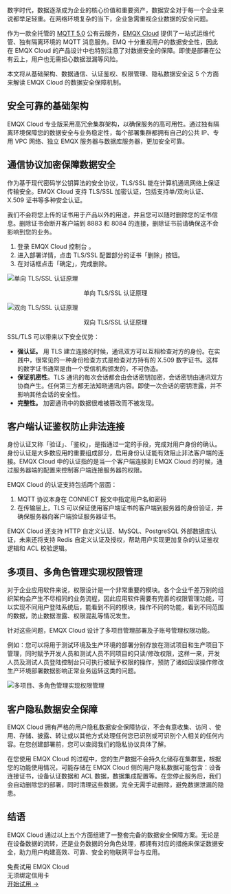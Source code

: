数字时代，数据逐渐成为企业的核心价值和重要资产，数据安全对于每一个企业来说都举足轻重。在网络环境复杂的当下，企业急需重视企业数据的安全问题。

作为一款全托管的 [MQTT 5.0](https://www.emqx.com/zh/mqtt/mqtt5) 公有云服务，[EMQX Cloud](https://www.emqx.com/zh/cloud) 提供了一站式运维代管、独有隔离环境的 MQTT 消息服务。EMQ 十分重视用户的数据安全性，因此在 EMQX Cloud 的产品设计中也特别注意了对数据安全的保障。即使是部署在公有云上，用户也无需担心数据泄漏等风险。

本文将从基础架构、数据通信、认证鉴权、权限管理、隐私数据安全这 5 个方面来解读 EMQX Cloud 的数据安全保障机制。

## 安全可靠的基础架构

EMQX Cloud 专业版采用高冗余集群架构，以确保服务的高可用性。通过独有隔离环境保障您的数据安全与业务稳定性，每个部署集群都拥有自己的公共 IP、专用 VPC 网络、独立 EMQX 服务器与数据库服务器，更加安全可靠。

## 通信协议加密保障数据安全

作为基于现代密码学公钥算法的安全协议，TLS/SSL 能在计算机通讯网络上保证传输安全。EMQX Cloud 支持 TLS/SSL 加密认证，包括支持单/双向认证、X.509 证书等多种安全认证。

我们不会将您上传的证书用于产品以外的用途，并且您可以随时删除您的证书信息。删除证书会断开客户端到 8883 和 8084 的连接，删除证书前请确保这不会影响到您的业务。

1. 登录 EMQX Cloud 控制台 。
2. 进入部署详情，点击 TLS/SSL 配置部分的证书「删除」按钮。
3. 在对话框点击「确定」，完成删除。


![单向 TLS/SSL 认证原理](https://static.emqx.net/images/800d703cf32d4d553cd6d77ff3778a31.png)

<center>单向 TLS/SSL 认证原理</center>

![双向 TLS/SSL 认证原理](https://static.emqx.net/images/8e48d965a059d44db0b9458823464619.png)

<center>双向 TLS/SSL 认证原理</center>

SSL/TLS 可以带来以下安全优势：

- **强认证。** 用 TLS 建立连接的时候，通讯双方可以互相检查对方的身份。在实践中，很常见的一种身份检查方式是检查对方持有的 X.509 数字证书。这样的数字证书通常是由一个受信机构颁发的，不可伪造。
- **保证机密性**。TLS 通讯的每次会话都会由会话密钥加密，会话密钥由通讯双方协商产生。任何第三方都无法知晓通讯内容。即使一次会话的密钥泄露，并不影响其他会话的安全性。
- **完整性。** 加密通讯中的数据很难被篡改而不被发现。

## 客户端认证鉴权防止非法连接

身份认证又称「验证」、「鉴权」，是指通过一定的手段，完成对用户身份的确认。身份认证是大多数应用的重要组成部分，启用身份认证能有效阻止非法客户端的连接。EMQX Cloud 中的认证指的是当一个客户端连接到 EMQX Cloud 的时候，通过服务器端的配置来控制客户端连接服务器的权限。

EMQX Cloud 的认证支持包括两个层面：

1. MQTT 协议本身在 CONNECT 报文中指定用户名和密码
2. 在传输层上，TLS 可以保证使用客户端证书的客户端到服务器的身份验证，并确保服务器向客户端验证服务器证书。

EMQX Cloud 还支持 HTTP 自定义认证、MySQL、PostgreSQL 外部数据库认证，未来还将支持 Redis 自定义认证及授权，帮助用户实现更加复杂的认证鉴权逻辑和 ACL 校验逻辑。

## 多项目、多角色管理实现权限管理

对于企业应用软件来说，权限设计是一个非常重要的模块。各个企业千差万别的组织架构会产生不尽相同的业务流程，因此应用软件需要有完善的权限管理功能，可以实现不同用户登陆系统后，能看到不同的模块，操作不同的功能，看到不同范围的数据，防止数据泄露、权限混乱等情况发生。

针对这些问题，EMQX Cloud 设计了多项目管理部署及子账号管理权限功能。

例如：您可以将用于测试环境及生产环境的部署分别存放在测试项目和生产项目下管理，同时赋予开发人员和测试人员不同项目的只读/修改权限，这样一来，开发人员及测试人员登陆控制台只可执行被赋予权限的操作，预防了诸如因误操作修改生产环境部署数据影响正常业务运转这类的问题。

 
![多项目、多角色管理实现权限管理](https://static.emqx.net/images/5ac188426bb70ad17b6006c5d9e10f05.png)


## 客户隐私数据安全保障

EMQX Cloud 拥有严格的用户隐私数据安全保障协议，不会有意收集、访问 、使用、存储、披露、转让或以其他方式处理任何您已识别或可识别个人相关的任何内容。在您创建部署前，您可以查阅我们的隐私协议具体了解。

在您使用 EMQX Cloud 的过程中，您的生产数据不会持久化储存在集群里，根据您的功能使用情况，可能存储在 EMQX Cloud 侧的用户隐私数据可能包含：设备连接证书，设备认证数据和 ACL 数据，数据集成配置等。在您停止服务后，我们会自动删除您的部署，同时清理这些数据，完全无需手动删除，避免数据泄漏的隐患。

## 结语

EMQX Cloud 通过以上五个方面组建了一整套完备的数据安全保障方案。无论是在设备数据的流转，还是业务数据的分角色处理，都拥有对应的措施来保证数据安全，助力用户构建高效、可靠、安全的物联网平台与应用。


<section class="promotion">
    <div>
        免费试用 EMQX Cloud
        <div class="is-size-14 is-text-normal has-text-weight-normal">无须绑定信用卡</div>
    </div>
    <a href="https://www.emqx.com/zh/signup?continue=https://cloud.emqx.com/console/deployments/0?oper=new" class="button is-gradient px-5">开始试用 →</a>
</section>
